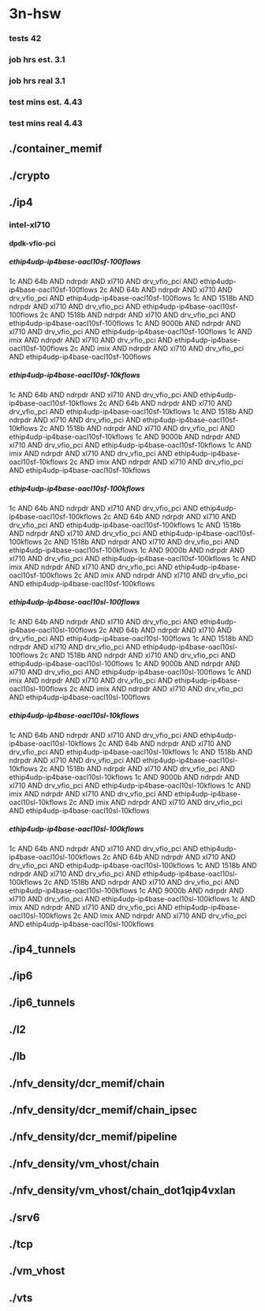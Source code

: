 # 3n-hsw
### tests 42
### job hrs est. 3.1
### job hrs real 3.1
### test mins est. 4.43
### test mins real 4.43
## ./container_memif
## ./crypto
## ./ip4
### intel-xl710
#### dpdk-vfio-pci
##### ethip4udp-ip4base-oacl10sf-100flows
1c AND 64b AND ndrpdr AND xl710 AND drv_vfio_pci AND ethip4udp-ip4base-oacl10sf-100flows
2c AND 64b AND ndrpdr AND xl710 AND drv_vfio_pci AND ethip4udp-ip4base-oacl10sf-100flows
1c AND 1518b AND ndrpdr AND xl710 AND drv_vfio_pci AND ethip4udp-ip4base-oacl10sf-100flows
2c AND 1518b AND ndrpdr AND xl710 AND drv_vfio_pci AND ethip4udp-ip4base-oacl10sf-100flows
1c AND 9000b AND ndrpdr AND xl710 AND drv_vfio_pci AND ethip4udp-ip4base-oacl10sf-100flows
1c AND imix AND ndrpdr AND xl710 AND drv_vfio_pci AND ethip4udp-ip4base-oacl10sf-100flows
2c AND imix AND ndrpdr AND xl710 AND drv_vfio_pci AND ethip4udp-ip4base-oacl10sf-100flows
##### ethip4udp-ip4base-oacl10sf-10kflows
1c AND 64b AND ndrpdr AND xl710 AND drv_vfio_pci AND ethip4udp-ip4base-oacl10sf-10kflows
2c AND 64b AND ndrpdr AND xl710 AND drv_vfio_pci AND ethip4udp-ip4base-oacl10sf-10kflows
1c AND 1518b AND ndrpdr AND xl710 AND drv_vfio_pci AND ethip4udp-ip4base-oacl10sf-10kflows
2c AND 1518b AND ndrpdr AND xl710 AND drv_vfio_pci AND ethip4udp-ip4base-oacl10sf-10kflows
1c AND 9000b AND ndrpdr AND xl710 AND drv_vfio_pci AND ethip4udp-ip4base-oacl10sf-10kflows
1c AND imix AND ndrpdr AND xl710 AND drv_vfio_pci AND ethip4udp-ip4base-oacl10sf-10kflows
2c AND imix AND ndrpdr AND xl710 AND drv_vfio_pci AND ethip4udp-ip4base-oacl10sf-10kflows
##### ethip4udp-ip4base-oacl10sf-100kflows
1c AND 64b AND ndrpdr AND xl710 AND drv_vfio_pci AND ethip4udp-ip4base-oacl10sf-100kflows
2c AND 64b AND ndrpdr AND xl710 AND drv_vfio_pci AND ethip4udp-ip4base-oacl10sf-100kflows
1c AND 1518b AND ndrpdr AND xl710 AND drv_vfio_pci AND ethip4udp-ip4base-oacl10sf-100kflows
2c AND 1518b AND ndrpdr AND xl710 AND drv_vfio_pci AND ethip4udp-ip4base-oacl10sf-100kflows
1c AND 9000b AND ndrpdr AND xl710 AND drv_vfio_pci AND ethip4udp-ip4base-oacl10sf-100kflows
1c AND imix AND ndrpdr AND xl710 AND drv_vfio_pci AND ethip4udp-ip4base-oacl10sf-100kflows
2c AND imix AND ndrpdr AND xl710 AND drv_vfio_pci AND ethip4udp-ip4base-oacl10sf-100kflows
##### ethip4udp-ip4base-oacl10sl-100flows
1c AND 64b AND ndrpdr AND xl710 AND drv_vfio_pci AND ethip4udp-ip4base-oacl10sl-100flows
2c AND 64b AND ndrpdr AND xl710 AND drv_vfio_pci AND ethip4udp-ip4base-oacl10sl-100flows
1c AND 1518b AND ndrpdr AND xl710 AND drv_vfio_pci AND ethip4udp-ip4base-oacl10sl-100flows
2c AND 1518b AND ndrpdr AND xl710 AND drv_vfio_pci AND ethip4udp-ip4base-oacl10sl-100flows
1c AND 9000b AND ndrpdr AND xl710 AND drv_vfio_pci AND ethip4udp-ip4base-oacl10sl-100flows
1c AND imix AND ndrpdr AND xl710 AND drv_vfio_pci AND ethip4udp-ip4base-oacl10sl-100flows
2c AND imix AND ndrpdr AND xl710 AND drv_vfio_pci AND ethip4udp-ip4base-oacl10sl-100flows
##### ethip4udp-ip4base-oacl10sl-10kflows
1c AND 64b AND ndrpdr AND xl710 AND drv_vfio_pci AND ethip4udp-ip4base-oacl10sl-10kflows
2c AND 64b AND ndrpdr AND xl710 AND drv_vfio_pci AND ethip4udp-ip4base-oacl10sl-10kflows
1c AND 1518b AND ndrpdr AND xl710 AND drv_vfio_pci AND ethip4udp-ip4base-oacl10sl-10kflows
2c AND 1518b AND ndrpdr AND xl710 AND drv_vfio_pci AND ethip4udp-ip4base-oacl10sl-10kflows
1c AND 9000b AND ndrpdr AND xl710 AND drv_vfio_pci AND ethip4udp-ip4base-oacl10sl-10kflows
1c AND imix AND ndrpdr AND xl710 AND drv_vfio_pci AND ethip4udp-ip4base-oacl10sl-10kflows
2c AND imix AND ndrpdr AND xl710 AND drv_vfio_pci AND ethip4udp-ip4base-oacl10sl-10kflows
##### ethip4udp-ip4base-oacl10sl-100kflows
1c AND 64b AND ndrpdr AND xl710 AND drv_vfio_pci AND ethip4udp-ip4base-oacl10sl-100kflows
2c AND 64b AND ndrpdr AND xl710 AND drv_vfio_pci AND ethip4udp-ip4base-oacl10sl-100kflows
1c AND 1518b AND ndrpdr AND xl710 AND drv_vfio_pci AND ethip4udp-ip4base-oacl10sl-100kflows
2c AND 1518b AND ndrpdr AND xl710 AND drv_vfio_pci AND ethip4udp-ip4base-oacl10sl-100kflows
1c AND 9000b AND ndrpdr AND xl710 AND drv_vfio_pci AND ethip4udp-ip4base-oacl10sl-100kflows
1c AND imix AND ndrpdr AND xl710 AND drv_vfio_pci AND ethip4udp-ip4base-oacl10sl-100kflows
2c AND imix AND ndrpdr AND xl710 AND drv_vfio_pci AND ethip4udp-ip4base-oacl10sl-100kflows
## ./ip4_tunnels
## ./ip6
## ./ip6_tunnels
## ./l2
## ./lb
## ./nfv_density/dcr_memif/chain
## ./nfv_density/dcr_memif/chain_ipsec
## ./nfv_density/dcr_memif/pipeline
## ./nfv_density/vm_vhost/chain
## ./nfv_density/vm_vhost/chain_dot1qip4vxlan
## ./srv6
## ./tcp
## ./vm_vhost
## ./vts
